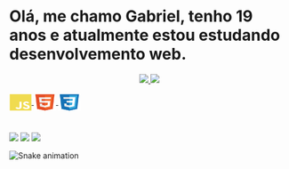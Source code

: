 # Olá, me chamo Gabriel, tenho 19 anos e atualmente estou estudando desenvolvemento web.

<div align="center">
  <a href="[https://github.com/rafaballerini](https://github.com/GabrielSampa1o)">
  <img height="180em" src="https://github-readme-stats.vercel.app/api?username=GabrielSampa1o&show_icons=true&theme=dracula&include_all_commits=true&count_private=true"/>
  <img height="180em" src="https://github-readme-stats.vercel.app/api/top-langs/?username=GabrielSampa1o&layout=compact&langs_count=7&theme=dracula"/>
    
</div>
  
  <div style="display: inline_block">
    <br>
  <img align="center" alt="biel-Js" height="30" width="40" src="https://raw.githubusercontent.com/devicons/devicon/master/icons/javascript/javascript-plain.svg">
  <img align="center" alt="biel-HTML" height="30" width="40" src="https://raw.githubusercontent.com/devicons/devicon/master/icons/html5/html5-original.svg">
  <img align="center" alt="biel-CSS" height="30" width="40" src="https://raw.githubusercontent.com/devicons/devicon/master/icons/css3/css3-original.svg">
</div>
  
# #
  
  <div>
 
  <a href="https://www.instagram.com/bielsampayo/" target="_blank"><img src="https://img.shields.io/badge/-Instagram-%23E4405F?style=for-the-badge&logo=instagram&logoColor=white" target="_blank"></a> 
  <a href = "mailto:gabrielsilvasampaio361@gmail.com"><img src="https://img.shields.io/badge/-Gmail-%23333?style=for-the-badge&logo=gmail&logoColor=white" target="_blank"></a>
  <a href="https://www.linkedin.com/in/gabriel-silva-sampaio-727956217/" target="_blank"><img src="https://img.shields.io/badge/-LinkedIn-%230077B5?style=for-the-badge&logo=linkedin&logoColor=white" target="_blank"></a> 
 
  </div>
  
  ![Snake animation](https://github.com/GabrielSampa1o)
